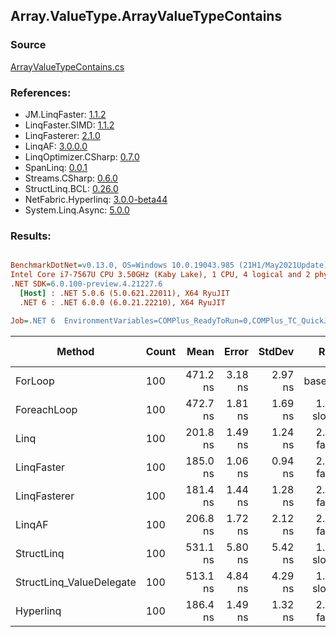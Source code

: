 ﻿## Array.ValueType.ArrayValueTypeContains

### Source
[ArrayValueTypeContains.cs](../LinqBenchmarks/Array/ValueType/ArrayValueTypeContains.cs)

### References:
- JM.LinqFaster: [1.1.2](https://www.nuget.org/packages/JM.LinqFaster/1.1.2)
- LinqFaster.SIMD: [1.1.2](https://www.nuget.org/packages/LinqFaster.SIMD/1.0.3)
- LinqFasterer: [2.1.0](https://www.nuget.org/packages/LinqFasterer/2.1.0)
- LinqAF: [3.0.0.0](https://www.nuget.org/packages/LinqAF/3.0.0.0)
- LinqOptimizer.CSharp: [0.7.0](https://www.nuget.org/packages/LinqOptimizer.CSharp/0.7.0)
- SpanLinq: [0.0.1](https://www.nuget.org/packages/SpanLinq/0.0.1)
- Streams.CSharp: [0.6.0](https://www.nuget.org/packages/Streams.CSharp/0.6.0)
- StructLinq.BCL: [0.26.0](https://www.nuget.org/packages/StructLinq/0.26.0)
- NetFabric.Hyperlinq: [3.0.0-beta44](https://www.nuget.org/packages/NetFabric.Hyperlinq/3.0.0-beta44)
- System.Linq.Async: [5.0.0](https://www.nuget.org/packages/System.Linq.Async/5.0.0)

### Results:
``` ini

BenchmarkDotNet=v0.13.0, OS=Windows 10.0.19043.985 (21H1/May2021Update)
Intel Core i7-7567U CPU 3.50GHz (Kaby Lake), 1 CPU, 4 logical and 2 physical cores
.NET SDK=6.0.100-preview.4.21227.6
  [Host] : .NET 5.0.6 (5.0.621.22011), X64 RyuJIT
  .NET 6 : .NET 6.0.0 (6.0.21.22210), X64 RyuJIT

Job=.NET 6  EnvironmentVariables=COMPlus_ReadyToRun=0,COMPlus_TC_QuickJitForLoops=1,COMPlus_TieredPGO=1  Runtime=.NET 6.0  

```
|                   Method | Count |     Mean |   Error |  StdDev |        Ratio | RatioSD |  Gen 0 | Gen 1 | Gen 2 | Allocated |
|------------------------- |------ |---------:|--------:|--------:|-------------:|--------:|-------:|------:|------:|----------:|
|                  ForLoop |   100 | 471.2 ns | 3.18 ns | 2.97 ns |     baseline |         |      - |     - |     - |         - |
|              ForeachLoop |   100 | 472.7 ns | 1.81 ns | 1.69 ns | 1.00x slower |   0.01x |      - |     - |     - |         - |
|                     Linq |   100 | 201.8 ns | 1.49 ns | 1.24 ns | 2.33x faster |   0.03x |      - |     - |     - |         - |
|               LinqFaster |   100 | 185.0 ns | 1.06 ns | 0.94 ns | 2.55x faster |   0.02x |      - |     - |     - |         - |
|             LinqFasterer |   100 | 181.4 ns | 1.44 ns | 1.28 ns | 2.60x faster |   0.02x |      - |     - |     - |         - |
|                   LinqAF |   100 | 206.8 ns | 1.72 ns | 2.12 ns | 2.27x faster |   0.02x |      - |     - |     - |         - |
|               StructLinq |   100 | 531.1 ns | 5.80 ns | 5.42 ns | 1.13x slower |   0.01x | 0.0153 |     - |     - |      32 B |
| StructLinq_ValueDelegate |   100 | 513.1 ns | 4.84 ns | 4.29 ns | 1.09x slower |   0.01x |      - |     - |     - |         - |
|                Hyperlinq |   100 | 186.4 ns | 1.49 ns | 1.32 ns | 2.53x faster |   0.02x |      - |     - |     - |         - |
